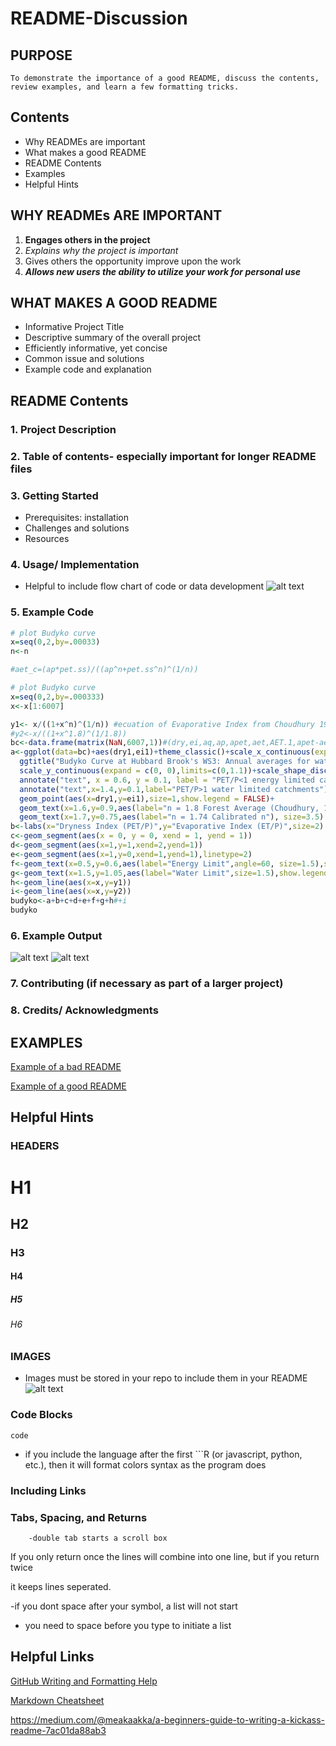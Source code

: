 # README-Discussion

## PURPOSE
    To demonstrate the importance of a good README, discuss the contents, review examples, and learn a few formatting tricks.
## Contents
- Why READMEs are important
- What makes a good README
- README Contents
- Examples
- Helpful Hints

## WHY READMEs ARE IMPORTANT
1. **Engages others in the project**
2. *Explains why the project is important*
3. Gives others the opportunity improve upon the work
4. **_Allows new users the ability to utilize your work for personal use_**

## WHAT MAKES A GOOD README
- Informative Project Title
- Descriptive summary of the overall project
- Efficiently informative, yet concise
- Common issue and solutions
- Example code and explanation 

## README Contents
### 1. Project Description

### 2. Table of contents- especially important for longer README files 

### 3. Getting Started 
- Prerequisites: installation
- Challenges and solutions
- Resources

### 4. Usage/ Implementation
  - Helpful to include flow chart of code or data development
![alt text](https://github.com/caseybn/README-Discussion/blob/master/Picture3.png)

### 5. Example Code
```R
# plot Budyko curve
x=seq(0,2,by=.00033)
n<-n

#aet_c=(ap*pet.ss)/((ap^n+pet.ss^n)^(1/n))

# plot Budyko curve
x=seq(0,2,by=.000333)
x<-x[1:6007]

y1<- x/((1+x^n)^(1/n)) #ecuation of Evaporative Index from Choudhury 1999. 
#y2<-x/((1+x^1.8)^(1/1.8))
bc<-data.frame(matrix(NaN,6007,1))#(dry,ei,aq,ap,apet,aet,AET.1,apet-aet)
a<-ggplot(data=bc)+aes(dry1,ei1)+theme_classic()+scale_x_continuous(expand = c(0,0),limits = c(0,2))+
  ggtitle("Budyko Curve at Hubbard Brook's WS3: Annual averages for water years 1959-2014")+
  scale_y_continuous(expand = c(0, 0),limits=c(0,1.1))+scale_shape_discrete(solid=F)+
  annotate("text", x = 0.6, y = 0.1, label = "PET/P<1 energy limited catchments")+
  annotate("text",x=1.4,y=0.1,label="PET/P>1 water limited catchments")+
  geom_point(aes(x=dry1,y=ei1),size=1,show.legend = FALSE)+
  geom_text(x=1.6,y=0.9,aes(label="n = 1.8 Forest Average (Choudhury, 1999)"), size=3.5)+
  geom_text(x=1.7,y=0.75,aes(label="n = 1.74 Calibrated n"), size=3.5)
b<-labs(x="Dryness Index (PET/P)",y="Evaporative Index (ET/P)",size=2)
c<-geom_segment(aes(x = 0, y = 0, xend = 1, yend = 1))
d<-geom_segment(aes(x=1,y=1,xend=2,yend=1))
e<-geom_segment(aes(x=1,y=0,xend=1,yend=1),linetype=2)
f<-geom_text(x=0.5,y=0.6,aes(label="Energy Limit",angle=60, size=1.5),show.legend = FALSE) #Water limit label
g<-geom_text(x=1.5,y=1.05,aes(label="Water Limit",size=1.5),show.legend = FALSE) #Energy Limit label
h<-geom_line(aes(x=x,y=y1))
i<-geom_line(aes(x=x,y=y2))
budyko<-a+b+c+d+e+f+g+h#+i
budyko
```

### 6. Example Output

![alt text](https://github.com/caseybn/README-Discussion/blob/master/Picture1.png)
![alt text](https://github.com/caseybn/README-Discussion/blob/master/Picture2.png)

### 7. Contributing (if necessary as part of a larger project)

### 8. Credits/ Acknowledgments 

## EXAMPLES
[Example of a bad README](https://github.com/sinwar/flaskr)

[Example of a good README](https://github.com/sindresorhus/pageres)

## Helpful Hints
### HEADERS
# H1
## H2
### H3
#### H4
##### H5
###### H6
### IMAGES
- Images must be stored in your repo to include them in your README
![alt text](https://github.com/caseybn/README-Discussion/blob/master/G%26G.jpg)
### Code Blocks
``` code ```
- if you include the language after the first ```R (or javascript, python, etc.), then it will format colors syntax as the program does
### Including Links
### Tabs, Spacing, and Returns
        -double tab starts a scroll box
If you only return once 
the lines will combine into one line, but if you return twice 

it keeps lines seperated.

-if you dont space after your symbol, a list will not start
* you need to space before you type to initiate a list 

## Helpful Links
[GitHub Writing and Formatting Help](https://help.github.com/articles/basic-writing-and-formatting-syntax/)

[Markdown Cheatsheet](https://github.com/adam-p/markdown-here/wiki/Markdown-Cheatsheet)

https://medium.com/@meakaakka/a-beginners-guide-to-writing-a-kickass-readme-7ac01da88ab3

